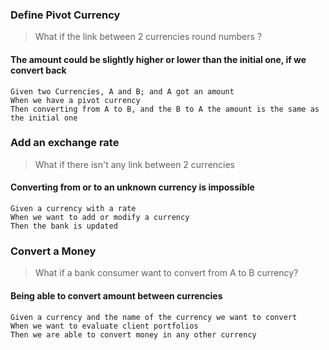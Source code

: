 ### Define Pivot Currency
> What if the link between 2 currencies round numbers ?
#### The amount could be slightly higher or lower than the initial one, if we convert back
```gherkin
Given two Currencies, A and B; and A got an amount
When we have a pivot currency
Then converting from A to B, and the B to A the amount is the same as the initial one
```

### Add an exchange rate
> What if there isn't any link between 2 currencies
#### Converting from or to an unknown currency is impossible
```gherkin
Given a currency with a rate
When we want to add or modify a currency
Then the bank is updated
```

### Convert a Money
> What if a bank consumer want to convert from A to B currency?
#### Being able to convert amount between currencies
```gherkin
Given a currency and the name of the currency we want to convert
When we want to evaluate client portfolios
Then we are able to convert money in any other currency
```
